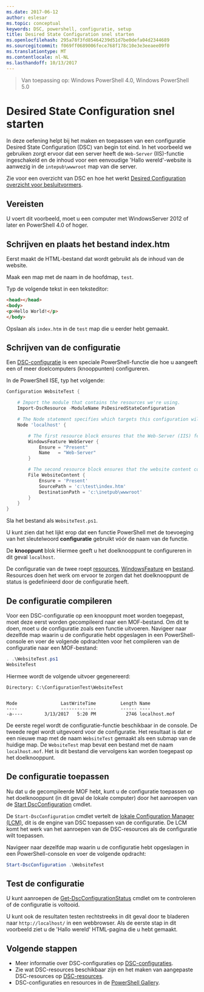 ```yaml
---
ms.date: 2017-06-12
author: eslesar
ms.topic: conceptual
keywords: DSC, powershell, configuratie, setup
title: Desired State Configuration snel starten
ms.openlocfilehash: 295a78f3fd85464239d51d7be0defa04d2344689
ms.sourcegitcommit: f069ff0689006fece768f178c10e3e3eeaee09f0
ms.translationtype: MT
ms.contentlocale: nl-NL
ms.lasthandoff: 10/13/2017
---
```

> Van toepassing op: Windows PowerShell 4.0, Windows PowerShell 5.0

# <a name="desired-state-configuration-quick-start"></a>Desired State Configuration snel starten

In deze oefening helpt bij het maken en toepassen van een configuratie Desired State Configuration (DSC) van begin tot eind.
In het voorbeeld we gebruiken zorgt ervoor dat een server heeft de `Web-Server` (IIS)-functie ingeschakeld en de inhoud voor een eenvoudige 'Hallo wereld'-website is aanwezig in de `intepub\wwwroot` map van die server.

Zie voor een overzicht van DSC en hoe het werkt [Desired Configuration overzicht voor besluitvormers](decisionMaker.md).

## <a name="requirements"></a>Vereisten

U voert dit voorbeeld, moet u een computer met WindowsServer 2012 of later en PowerShell 4.0 of hoger.

## <a name="write-and-place-the-indexhtm-file"></a>Schrijven en plaats het bestand index.htm

Eerst maakt de HTML-bestand dat wordt gebruikt als de inhoud van de website.

Maak een map met de naam in de hoofdmap, `test`.

Typ de volgende tekst in een teksteditor:

```html
<head></head>
<body>
<p>Hello World!</p>
</body>
```

Opslaan als `index.htm` in de `test` map die u eerder hebt gemaakt. 

## <a name="write-the-configuration"></a>Schrijven van de configuratie

Een [DSC-configuratie](configurations.md) is een speciale PowerShell-functie die hoe u aangeeft een of meer doelcomputers (knooppunten) configureren.

In de PowerShell ISE, typ het volgende:

```powershell
Configuration WebsiteTest {

    # Import the module that contains the resources we're using.
    Import-DscResource -ModuleName PsDesiredStateConfiguration

    # The Node statement specifies which targets this configuration will be applied to.
    Node 'localhost' {

        # The first resource block ensures that the Web-Server (IIS) feature is enabled.
        WindowsFeature WebServer {
            Ensure = "Present"
            Name   = "Web-Server"
        }

        # The second resource block ensures that the website content copied to the website root folder.
        File WebsiteContent {
            Ensure = 'Present'
            SourcePath = 'c:\test\index.htm'
            DestinationPath = 'c:\inetpub\wwwroot'
        }
    }
}
```

Sla het bestand als `WebsiteTest.ps1`.

U kunt zien dat het lijkt erop dat een functie PowerShell met de toevoeging van het sleutelwoord **configuratie** gebruikt vóór de naam van de functie.

De **knooppunt** blok Hiermee geeft u het doelknooppunt te configureren in dit geval `localhost`.

De configuratie van de twee roept [resources](resources.md), [WindowsFeature](windowsFeatureResource.md) en [bestand](fileResource.md).
Resources doen het werk om ervoor te zorgen dat het doelknooppunt de status is gedefinieerd door de configuratie heeft.

## <a name="compile-the-configuration"></a>De configuratie compileren

Voor een DSC-configuratie op een knooppunt moet worden toegepast, moet deze eerst worden gecompileerd naar een MOF-bestand.
Om dit te doen, moet u de configuratie zoals een functie uitvoeren.
Navigeer naar dezelfde map waarin u de configuratie hebt opgeslagen in een PowerShell-console en voer de volgende opdrachten voor het compileren van de configuratie naar een MOF-bestand:

```powershell
. .\WebsiteTest.ps1
WebsiteTest
```

Hiermee wordt de volgende uitvoer gegenereerd:

```
Directory: C:\ConfigurationTest\WebsiteTest


Mode                LastWriteTime         Length Name
----                -------------         ------ ----
-a----        3/13/2017   5:20 PM           2746 localhost.mof
```

De eerste regel wordt de configuratie-functie beschikbaar in de console.
De tweede regel wordt uitgevoerd voor de configuratie.
Het resultaat is dat er een nieuwe map met de naam `WebsiteTest` gemaakt als een submap van de huidige map.
De `WebsiteTest` map bevat een bestand met de naam `localhost.mof`.
Het is dit bestand die vervolgens kan worden toegepast op het doelknooppunt.

## <a name="apply-the-configuration"></a>De configuratie toepassen

Nu dat u de gecompileerde MOF hebt, kunt u de configuratie toepassen op het doelknooppunt (in dit geval de lokale computer) door het aanroepen van de [Start DscConfiguration](/reference/5.1/PSDesiredStateConfiguration/Start-DscConfiguration) cmdlet.

De `Start-DscConfiguration` cmdlet vertelt de [lokale Configuration Manager (LCM)](metaConfig.md), dit is de engine van DSC toepassen van de configuratie.
De LCM komt het werk van het aanroepen van de DSC-resources als de configuratie wilt toepassen.

Navigeer naar dezelfde map waarin u de configuratie hebt opgeslagen in een PowerShell-console en voer de volgende opdracht:

```powershell
Start-DscConfiguration .\WebsiteTest
```

## <a name="test-the-configuration"></a>Test de configuratie

U kunt aanroepen de [Get-DscConfigurationStatus](/reference/5.1/PSDesiredStateConfiguration/Get-DscConfigurationStatus) cmdlet om te controleren of de configuratie is voltooid. 

U kunt ook de resultaten testen rechtstreeks in dit geval door te bladeren naar `http://localhost/` in een webbrowser.
Als de eerste stap in dit voorbeeld ziet u de 'Hallo wereld' HTML-pagina die u hebt gemaakt.

## <a name="next-steps"></a>Volgende stappen

- Meer informatie over DSC-configuraties op [DSC-configuraties](configurations.md).
- Zie wat DSC-resources beschikbaar zijn en het maken van aangepaste DSC-resources op [DSC-resources](resources.md).
- DSC-configuraties en resources in de [PowerShell Gallery](https://www.powershellgallery.com/).



